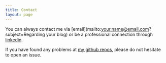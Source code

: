 ```yaml
---
title: Contact
layout: page
---
```


You can always contact me via [email](mailto:your.name@email.com?subject=Regarding your blog) or be a professional connection through [linkedin](https://www.linkedin.com/in/your_name/).

If you have found any problems at [my github repos](https://github.com/your_name?tab=repositories), please do not hesitate to open an issue.
